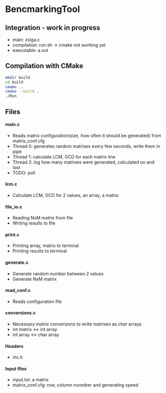# BencmarkingTool

## Integration - work in progress
- main: zsiga.c
- compilation: run.sh -> cmake not working yet
- executable: a.out

## Compilation with CMake

```bash
mkdir build
cd build
cmake ..
cmake --build .
./Run
```

## Files
#### main.c 
- Reads matrix configuration(size, how often it should be generated) from matrix_conf.cfg
- Thread 0: generates random matrixes every few seconds, write them in pipe
- Thread 1: calculate LCM, GCD for each matrix line
- Thread 2: log how many matrixes were generated, calculated on and lost
- TODO: poll

#### lcm.c 
- Calculate LCM, GCD for 2 values, an array, a matrix

#### file_io.c 
- Reading NxM matrix from file
- Writing results to file

#### print.c 
- Printing array, matrix to terminal
- Printing results to terminal

#### generate.c
- Generate random number between 2 values
- Generate NxM matrix

#### read_conf.c
- Reads configuration file

#### conversions.c
- Necessary matrix conversions to write matrixes as char arrays
- int matrix <-> int array
- int array <-> char array

#### Headers
- inc.h

#### Input files
- input.txt: a matrix
- matrix_conf.cfg: row, column nunmber and generating speed
